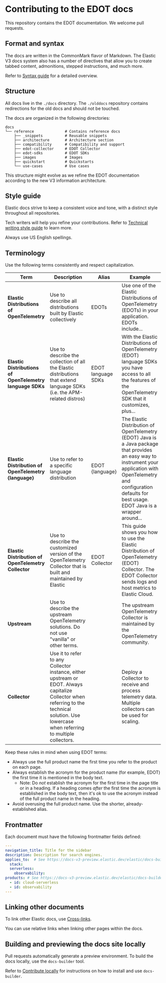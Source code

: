 # Contributing to the EDOT docs

This repository contains the EDOT documentation. We welcome pull requests.

## Format and syntax

The docs are written in the CommonMark flavor of Markdown. The Elastic V3 docs system also has a number of directives that allow you to create tabbed content, admonitions, stepped instructions, and much more.

Refer to [Syntax guide](https://docs-v3-preview.elastic.dev/elastic/docs-builder/tree/main/syntax/) for a detailed overview.

## Structure

All docs live in the `./docs` directory. The `./olddocs` repository contains redirections for the old docs and should not be touched.

The docs are organized in the following directories:

```
docs
└── reference              # Contains reference docs
    ├── _snippets          # Reusable snippets
    ├── architecture       # Architecture section
    ├── compatibility      # Compatibility and support
    ├── edot-collector     # EDOT Collector
    ├── edot-sdks          # EDOT SDKs
    ├── images             # Images
    ├── quickstart         # Quickstarts
    └── use-cases          # Use cases
```

This structure might evolve as we refine the EDOT documentation according to the new V3 information architecture.

## Style guide

Elastic docs strive to keep a consistent voice and tone, with a distinct style throughout all repositories.

Tech writers will help you refine your contributions. Refer to [Technical writing style guide](https://docs.elastic.dev/tech-writing-guidelines/home) to learn more.

Always use US English spellings.

## Terminology

Use the following terms consistently and respect capitalization.

| Term | Description | Alias | Example |
|---|---|---|---|
| **Elastic Distributions of OpenTelemetry** | Use to describe all distributions built by Elastic collectively | EDOTs | Use one of the Elastic Distributions of OpenTelemetry (EDOTs) in your application. EDOTs include... |
| **Elastic Distributions of OpenTelemetry language SDKs** | Use to describe the collection of all the Elastic distributions that extend language SDKs (i.e. the APM-related distros) | EDOT language SDKs | With the Elastic Distributions of OpenTelemetry (EDOT) language SDKs you have access to all the features of the OpenTelemetry SDK that it customizes, plus... |
| **Elastic Distribution of OpenTelemetry {language}** | Use to refer to a specific language distribution | EDOT {language} | The Elastic Distribution of OpenTelemetry (EDOT) Java is a Java package that provides an easy way to instrument your application with OpenTelemetry and configuration defaults for best usage. EDOT Java is a wrapper around... |
| **Elastic Distribution of OpenTelemetry Collector** | Use to describe the customized version of the OpenTelemetry Collector that is built and maintained by Elastic | EDOT Collector | This guide shows you how to use the Elastic Distribution of OpenTelemetry (EDOT) Collector. The EDOT Collector sends logs and host metrics to Elastic Cloud. |
| **Upstream** | Use to describe the upstream OpenTelemetry solutions. Do not use "vanilla" or other terms. |  | The upstream OpenTelemetry Collector is maintained by the OpenTelemetry community. |
| **Collector** | Use it to refer to any Collector instance, either upstream or EDOT. Always capitalize Collector when referring to the technical solution. Use lowercase when referring to multiple collectors. |  | Deploy a Collector to receive and process telemetry data. Multiple collectors can be used for scaling. |

Keep these rules in mind when using EDOT terms:

* Always use the full product name the first time you refer to the product on each page.
* Always establish the acronym for the product name (for example, EDOT) the first time it is mentioned in the body text.
  * Note: Do *not* establish the acronym for the first time in the page title or in a heading. If a heading comes *after* the first time the acronym is established in the body text, then it's ok to use the acronym instead of the full product name in the heading.
* Avoid overusing the full product name. Use the shorter, already-established alias.

## Frontmatter

Each document must have the following frontmatter fields defined:

```yaml
---
navigation_title: Title for the sidebar
description: Description for search engines.
applies_to:  # See https://docs-v3-preview.elastic.dev/elastic/docs-builder/tree/main/syntax/applies
  stack:
  serverless:
    observability:
products: # See https://docs-v3-preview.elastic.dev/elastic/docs-builder/tree/main/syntax/frontmatter#products
  - id: cloud-serverless
  - id: observability
---
```

## Linking other documents

To link other Elastic docs, use [Cross-links](https://docs-v3-preview.elastic.dev/elastic/docs-builder/tree/main/syntax/links#cross-repository-links).

You can use relative links when linking other pages within the docs.

## Building and previewing the docs site locally

Pull requests automatically generate a preview environment. To build the docs locally, use the `docs-builder` tool.

Refer to [Contribute locally](https://docs-v3-preview.elastic.dev/elastic/docs-builder/tree/main/contribute/locally) for instructions on how to install and use `docs-builder`.

